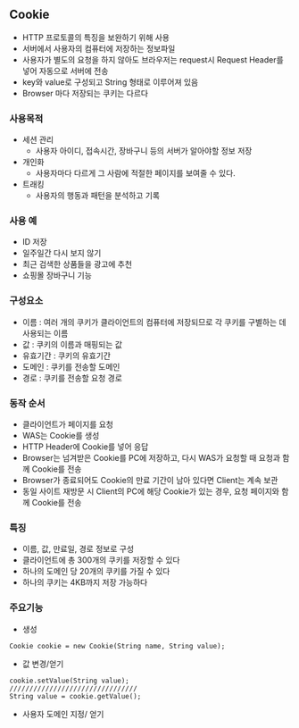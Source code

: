 ## Cookie
- HTTP 프로토콜의 특징을 보완하기 위해 사용
- 서버에서 사용자의 컴퓨터에 저장하는 정보파일
- 사용자가 별도의 요청을 하지 않아도 브라우저는 request시 Request Header를 넣어 자동으로 서버에 전송
- key와 value로 구성되고 String 형태로 이루어져 있음
- Browser 마다 저장되는 쿠키는 다르다

### 사용목적

- 세션 관리
  - 사용자 아이디, 접속시간, 장바구니 등의 서버가 알아야할 정보 저장
- 개인화
  - 사용자마다 다르게 그 사람에 적절한 페이지를 보여줄 수 있다.
- 트래킹
  - 사용자의 행동과 패턴을 분석하고 기록

### 사용 예

- ID 저장
- 일주일간 다시 보지 않기
- 최근 검색한 상품들을 광고에 추천
- 쇼핑몰 장바구니 기능

### 구성요소

- 이름 : 여러 개의 쿠키가 클라이언트의 컴퓨터에 저장되므로 각 쿠키를 구별하는 데 사용되는 이름
- 값 : 쿠키의 이름과 매핑되는 값
- 유효기간 : 쿠키의 유효기간
- 도메인 : 쿠키를 전송할 도메인
- 경로 : 쿠키를 전송할 요청 경로

### 동작 순서

- 클라이언트가 페이지를 요청
- WAS는 Cookie를 생성
- HTTP Header에 Cookie를 넣어 응답
- Browser는 넘겨받은 Cookie를 PC에 저장하고, 다시 WAS가 요청할 때 요청과 함께 Cookie를 전송
- Browser가 종료되어도 Cookie의 만료 기간이 남아 있다면 Client는 계속 보관
- 동일 사이트 재방문 시 Client의 PC에 해당 Cookie가 있는 경우, 요청 페이지와 함께 Cookie를 전송

### 특징

- 이름, 값, 만료일, 경로 정보로 구성
- 클라이언트에 총 300개의 쿠키를 저장할 수 있다
- 하나의 도메인 당 20개의 쿠키를 가질 수 있다
- 하나의 쿠키는 4KB까지 저장 가능하다

### 주요기능
- 생성
```
Cookie cookie = new Cookie(String name, String value);
```
- 값 변경/얻기
```
cookie.setValue(String value);
////////////////////////////////
String value = cookie.getValue();
```
- 사용자 도메인 지정/ 얻기